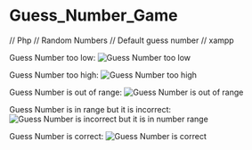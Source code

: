 # Guess_Number_Game
// Php
// Random Numbers
// Default guess number
// xampp



Guess Number too low:
![Guess Number too low](https://user-images.githubusercontent.com/108510745/215044477-3f067bc0-61ff-41e0-a73f-875899e8666b.png)



Guess Number too high:
![Guess Number too high](https://user-images.githubusercontent.com/108510745/215044545-cc9a3188-a21b-49a6-97c6-a4773c3909b4.png)



Guess Number is out of range:
![Guess Number is out of range](https://user-images.githubusercontent.com/108510745/215044587-88d047d1-a96d-4506-a409-154bd1080432.png)



Guess Number is in range but it is incorrect:
![Guess Number is incorrect but it is in number range](https://user-images.githubusercontent.com/108510745/215044674-76a9cc38-992b-4bfa-b0b7-06c930c1d887.png)



Guess Number is correct:
![Guess Number is correct](https://user-images.githubusercontent.com/108510745/215044714-c9a47170-a3d1-4d3e-a3cf-3f1077605fde.png)
